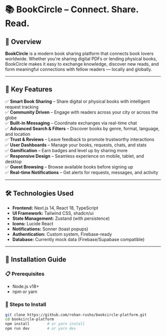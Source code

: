 # 📚 BookCircle – Connect. Share. Read.

## 📌 Overview  
**BookCircle** is a modern book sharing platform that connects book lovers worldwide. Whether you're sharing digital PDFs or lending physical books, BookCircle makes it easy to exchange knowledge, discover new reads, and form meaningful connections with fellow readers — locally and globally.

---

## 🎯 Key Features

✅ **Smart Book Sharing** – Share digital or physical books with intelligent request tracking  
✅ **Community Driven** – Engage with readers across your city or across the globe  
✅ **Built-in Messaging** – Coordinate exchanges via real-time chat  
✅ **Advanced Search & Filters** – Discover books by genre, format, language, and location  
✅ **Trust & Reviews** – Leave feedback to promote trustworthy interactions  
✅ **User Dashboards** – Manage your books, requests, chats, and stats  
✅ **Gamification** – Earn badges and level up by sharing more  
✅ **Responsive Design** – Seamless experience on mobile, tablet, and desktop  
✅ **Guest Browsing** – Browse available books before signing up  
✅ **Real-time Notifications** – Get alerts for requests, messages, and activity

---

## 🛠️ Technologies Used

- **Frontend:** Next.js 14, React 18, TypeScript  
- **UI Framework:** Tailwind CSS, shadcn/ui  
- **State Management:** Zustand (with persistence)  
- **Icons:** Lucide React  
- **Notifications:** Sonner (toast popups)  
- **Authentication:** Custom system, Firebase-ready  
- **Database:** Currently mock data (Firebase/Supabase compatible)  

---

## 🚀 Installation Guide

### 📋 Prerequisites
- Node.js v18+
- npm or yarn

### 🧩 Steps to Install

```bash
git clone https://github.com/rohan-rusho/bookcircle-platform.git
cd bookcircle-platform
npm install        # or yarn install
npm run dev        # or yarn dev
